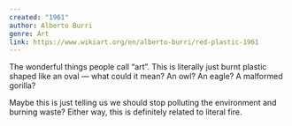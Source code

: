 ```yaml
---
created: "1961"
author: Alberto Burri
genre: Art
link: https://www.wikiart.org/en/alberto-burri/red-plastic-1961
---
```


The wonderful things people call “art”. This is literally just burnt plastic shaped like an oval — what could it mean? An owl? An eagle? A malformed gorilla?

Maybe this is just telling us we should stop polluting the environment and burning waste? Either way, this is definitely related to literal fire.